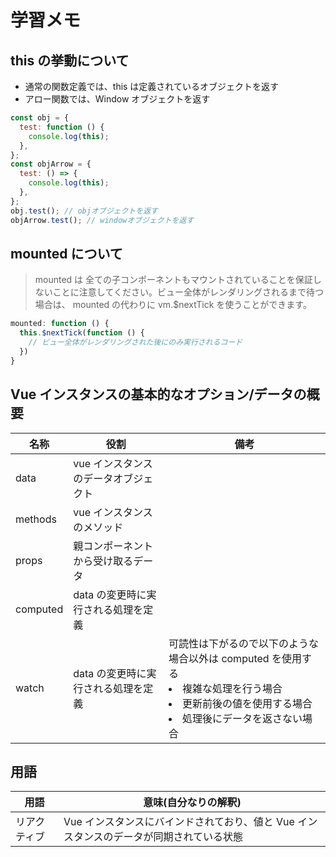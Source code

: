 # 学習メモ

## this の挙動について

- 通常の関数定義では、this は定義されているオブジェクトを返す
- アロー関数では、Window オブジェクトを返す

```javascript
const obj = {
  test: function () {
    console.log(this);
  },
};
const objArrow = {
  test: () => {
    console.log(this);
  },
};
obj.test(); // objオブジェクトを返す
objArrow.test(); // windowオブジェクトを返す
```

## mounted について

> mounted は 全ての子コンポーネントもマウントされていることを保証しないことに注意してください。ビュー全体がレンダリングされるまで待つ場合は、 mounted の代わりに vm.$nextTick を使うことができます。

```javascript
mounted: function () {
  this.$nextTick(function () {
    // ビュー全体がレンダリングされた後にのみ実行されるコード
  })
}
```

## Vue インスタンスの基本的なオプション/データの概要

| 名称     | 役割                                 | 備考                                                                                                                                                              |
| -------- | ------------------------------------ | ----------------------------------------------------------------------------------------------------------------------------------------------------------------- |
| data     | vue インスタンスのデータオブジェクト |                                                                                                                                                                   |
| methods  | vue インスタンスのメソッド           |                                                                                                                                                                   |
| props    | 親コンポーネントから受け取るデータ   |                                                                                                                                                                   |
| computed | data の変更時に実行される処理を定義  |                                                                                                                                                                   |
| watch    | data の変更時に実行される処理を定義  | 可読性は下がるので以下のような場合以外は computed を使用する<li>複雑な処理を行う場合</li><li>更新前後の値を使用する場合</li><li>処理後にデータを返さない場合</li> |

## 用語

| 用語         | 意味(自分なりの解釈)                                                                    |
| ------------ | --------------------------------------------------------------------------------------- |
| リアクティブ | Vue インスタンスにバインドされており、値と Vue インスタンスのデータが同期されている状態 |
